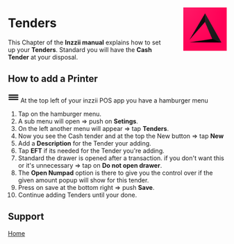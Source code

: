 <img src="../Assets/Pictures/play_store_512.png" alt="inzzii logo" width="100" align="right" style="margin-left: 40px; margin-top: 20px; margin-bottom: 10px"/>

# Tenders
This Chapter of the **Inzzii manual** explains how to set up your **Tenders**. Standard you will have the **Cash Tender** at your disposal.

## How to add a Printer

<img src="../Assets/Pictures/Hmenu.png" alt="hamburgermenu" width="25" height="25"/> At the top left of your inzzii POS app you have a hamburger menu 
1. Tap on the hamburger menu.
2. A sub menu will open => push on **Setings**.
3. On the left another menu will appear => tap **Tenders**. 
4. Now you see the Cash tender and at the top the New button => tap **New**
5. Add a **Description** for the Tender your adding.
6. Tap **EFT** if its needed for the Tender you're adding.
7. Standard the drawer is opened after a transaction. if you don't want this or it's unnecessary => tap on **Do not open drawer**.
8. The **Open Numpad** option is there to give you the control over if the given amount popup will show for this tender. 
9. Press on save at the bottom right => push **Save**.
10. Continue adding Tenders until your done.

## Support
[Home](../index.md)
